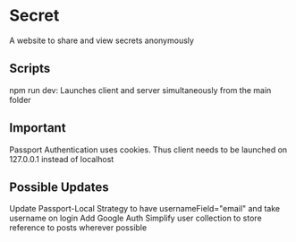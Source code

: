 # Secret
A website to share and view secrets anonymously  

## Scripts
npm run dev: Launches client and server simultaneously from the main folder

## Important
Passport Authentication uses cookies. Thus client needs to be launched on 127.0.0.1 instead of localhost

## Possible Updates
Update Passport-Local Strategy to have usernameField="email" and take username on login
Add Google Auth
Simplify user collection to store reference to posts wherever possible
